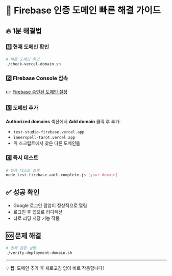 # 🚀 Firebase 인증 도메인 빠른 해결 가이드

## 🔥 1분 해결법

### 1️⃣ 현재 도메인 확인
```bash
# 빠른 도메인 확인
./check-vercel-domain.sh
```

### 2️⃣ Firebase Console 접속
👉 [Firebase 승인된 도메인 설정](https://console.firebase.google.com/project/innerspell-an7ce/authentication/settings)

### 3️⃣ 도메인 추가
**Authorized domains** 섹션에서 **Add domain** 클릭 후 추가:
- `test-studio-firebase.vercel.app`
- `innerspell-tarot.vercel.app`
- 위 스크립트에서 찾은 다른 도메인들

### 4️⃣ 즉시 테스트
```bash
# 인증 테스트 실행
node test-firebase-auth-complete.js [your-domain]
```

## ✅ 성공 확인
- Google 로그인 팝업이 정상적으로 열림
- 로그인 후 앱으로 리디렉션
- 타로 리딩 저장 기능 작동

## 🆘 문제 해결
```bash
# 전체 검증 실행
./verify-deployment-domain.sh
```

---
💡 **팁**: 도메인 추가 후 새로고침 없이 바로 작동합니다!